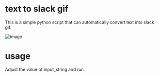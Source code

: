 # text to slack gif

This is a simple python script that can automatically convert text into slack gif.

![image](https://raw.githubusercontent.com/PttCodingMan/text_to_slack_gif/master/result.gif)

# usage
Adjust the value of input_string and run.
